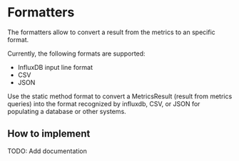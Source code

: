 
# Formatters

The formatters allow to convert a result from the metrics to an specific format.

Currently, the following formats are supported:

- InfluxDB input line format
- CSV
- JSON

Use the static method format to convert a MetricsResult (result from metrics queries)
into the format recognized by influxdb, CSV, or JSON for populating a database or other systems.

## How to implement

TODO: Add documentation
